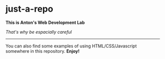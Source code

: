 # just-a-repo

**This is Anton's Web Development Lab**

*That's why be espacially careful*

---

You can also find some examples of using HTML/CSS/Javascript somewhere in this repository. **Enjoy!**